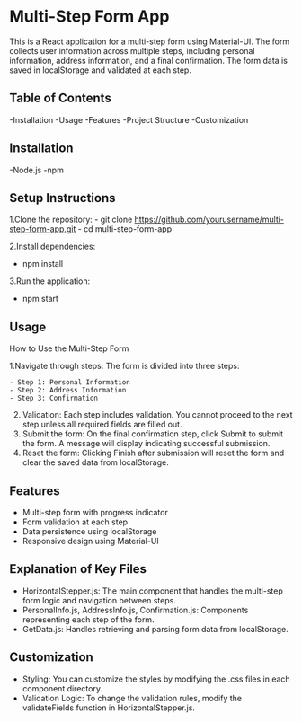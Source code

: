 # Multi-Step Form App

This is a React application for a multi-step form using Material-UI. The form collects user information across multiple steps, including personal information, address information, and a final confirmation. The form data is saved in localStorage and validated at each step.

## Table of Contents

-Installation
-Usage
-Features
-Project Structure
-Customization

## Installation

-Node.js
-npm

## Setup Instructions

1.Clone the repository: - git clone https://github.com/yourusername/multi-step-form-app.git - cd multi-step-form-app

2.Install dependencies:

- npm install

3.Run the application:

- npm start

## Usage

How to Use the Multi-Step Form

1.Navigate through steps: The form is divided into three steps:

    - Step 1: Personal Information
    - Step 2: Address Information
    - Step 3: Confirmation

2. Validation: Each step includes validation. You cannot proceed to the next step unless all required fields are filled out.
3. Submit the form: On the final confirmation step, click Submit to submit the form. A message will display indicating successful submission.
4. Reset the form: Clicking Finish after submission will reset the form and clear the saved data from localStorage.

## Features

- Multi-step form with progress indicator
- Form validation at each step
- Data persistence using localStorage
- Responsive design using Material-UI

## Explanation of Key Files

- HorizontalStepper.js: The main component that handles the multi-step form logic and navigation between steps.
- PersonalInfo.js, AddressInfo.js, Confirmation.js: Components representing each step of the form.
- GetData.js: Handles retrieving and parsing form data from localStorage.

## Customization

- Styling: You can customize the styles by modifying the .css files in each component directory.
- Validation Logic: To change the validation rules, modify the validateFields function in HorizontalStepper.js.
